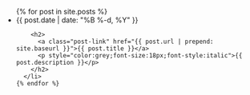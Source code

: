 

  <ul class="post-list">
    {% for post in site.posts %}
      <li>
        <span class="post-meta">{{ post.date | date: "%B %-d, %Y" }}</span>

        <h2>
          <a class="post-link" href="{{ post.url | prepend: site.baseurl }}">{{ post.title }}</a>
          <p style="color:grey;font-size:18px;font-style:italic">{{ post.description }}</p>
        </h2>
      </li>
    {% endfor %}
  </ul>
